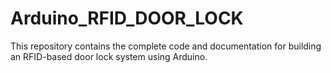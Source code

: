 # Arduino_RFID_DOOR_LOCK
This repository contains the complete code and documentation for building an RFID-based door lock system using Arduino.
